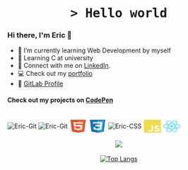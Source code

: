 <h1 align="center">
    <tt>> Hello world</tt>
</h1>

### Hi there, I'm Eric 👋

- 🌱 I’m currently learning Web Development by myself
- 🎒 Learning C at university 
- 👤 Connect with me on [LinkedIn](https://www.linkedin.com/in/eric-pinheiro-2118a8227/).
- 💻 Check out my [portfolio](https://ericfariaspinheiro.github.io/webPortfolio/)
- 🦊 [GitLab Profile](https://gitlab.com/ericfariaspinheiro)

#### Check out my projects on [CodePen](https://codepen.io/ericfariaz)

<div style="display: inline_block"><br>
  <img align="center" alt="Eric-Git" height="30" width="40" src="https://raw.githubusercontent.com/jmnote/z-icons/master/svg/git.svg">
  <img align="center" alt="Eric-Git" height="30" width="40" src="https://raw.githubusercontent.com/jmnote/z-icons/master/svg/c.svg">
  <img align="center" alt="Eric-HTML" height="30" width="40" src="https://raw.githubusercontent.com/devicons/devicon/master/icons/html5/html5-original.svg">
  <img align="center" alt="Eric-CSS" height="30" width="40" src="https://raw.githubusercontent.com/devicons/devicon/master/icons/css3/css3-original.svg">
  <img align="center" alt="Eric-CSS" height="30" width="40" src="https://raw.githubusercontent.com/jmnote/z-icons/master/svg/bootstrap.svg">
  <img align="center" alt="Rafa-Js" height="30" width="40" src="https://raw.githubusercontent.com/devicons/devicon/master/icons/javascript/javascript-plain.svg">
  <img align="center" alt="Rafa-React" height="30" width="40" src="https://raw.githubusercontent.com/devicons/devicon/master/icons/react/react-original.svg">
</div>
<br/>
<div align="center">
  <a href="https://github.com/ericfariaspinheiro">
  <img height="180em" src="https://github-readme-stats.vercel.app/api?username=ericfariaspinheiro&show_icons=true&theme=highcontrast&include_all_commits=false&count_private=true"/>
  <br/>
   
  ![Top Langs](https://github-readme-stats.vercel.app/api/top-langs/?username=ericfariaspinheiro&theme=tokyonight)
</div>
